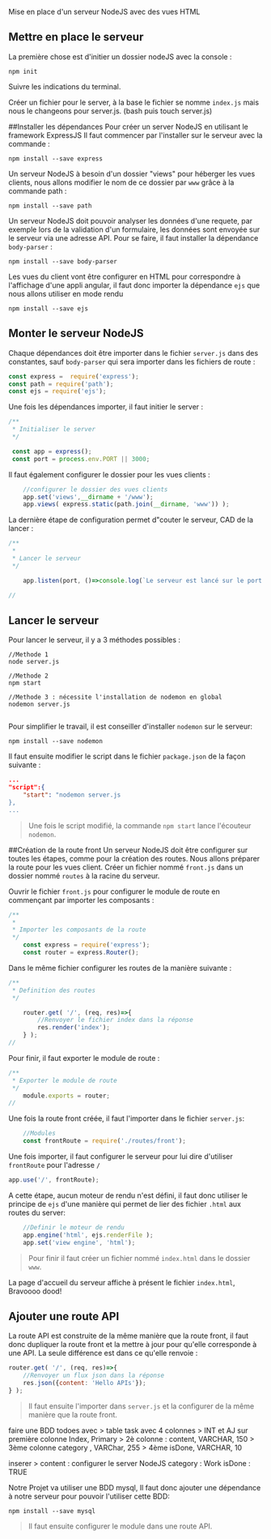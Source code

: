 Mise en place d'un serveur NodeJS avec des vues HTML

## Mettre en place le serveur
La première chose est d'initier un dossier nodeJS avec la console :
```
npm init
```

Suivre les indications du terminal.

Créer un fichier pour le server, à la base le fichier se nomme `index.js` mais nous le changeons pour server.js. (bash puis touch server.js)

##Installer les dépendances
Pour créer un server NodeJS en utilisant le framework ExpressJS Il faut commencer par l'installer sur le serveur avec la commande :
```
npm install --save express
```
Un serveur NodeJS à besoin d'un dossier "views" pour héberger les vues clients, nous allons modifier le nom de ce dossier par `www` grâce à la commande path :
```
npm install --save path
```
Un serveur NodeJS doit pouvoir analyser les données d'une requete, par exemple lors de la validation d'un formulaire, les données sont envoyée sur le serveur via une adresse API. Pour se faire, il faut installer la dépendance `body-parser` :

```
npm install --save body-parser
```

Les vues du client vont être configurer en HTML pour correspondre à l'affichage d'une appli angular, il faut donc importer la dépendance `ejs` que nous allons utiliser en mode rendu

```
npm install --save ejs
```

## Monter le serveur NodeJS
Chaque dépendances doit être importer dans le fichier `server.js` dans des constantes, sauf `body-parser` qui sera importer dans les fichiers de route :

```js
const express =  require('express');
const path = require('path');
const ejs = require('ejs');

```
Une fois les dépendances importer, il faut initier le server :

```js
/**
 * Initialiser le server
 */

 const app = express();
 const port = process.env.PORT || 3000;
```

Il faut également configurer le dossier pour les vues clients :

```js
    //configurer le dossier des vues clients
    app.set('views',__dirname + '/www');
    app.views( express.static(path.join(__dirname, 'www')) );
```
La dernière étape de configuration permet d"couter le serveur, CAD de la lancer :

```js
/**
 * 
 * Lancer le serveur
 */

    app.listen(port, ()=>console.log(`Le serveur est lancé sur le port ${port}`))

//
```

## Lancer le serveur
Pour lancer le serveur, il y a 3 méthodes possibles :

```
//Methode 1
node server.js

//Methode 2
npm start

//Methode 3 : nécessite l'installation de nodemon en global
nodemon server.js


```

Pour simplifier le travail, il est conseiller d'installer `nodemon` sur le serveur:

```
npm install --save nodemon
```
Il faut ensuite modifier le script dans le fichier `package.json` de la façon suivante :

```json
...
"script":{
    "start": "nodemon server.js
},
...
```

>Une fois le script modifié, la commande `npm start` lance l'écouteur `nodemon`.

##Création de la route front
Un serveur NodeJS doit être configurer sur toutes les étapes, comme pour la création des routes. Nous allons préparer la route pour les vues client. Créer un fichier nommé `front.js` dans un dossier nommé `routes` à la racine du serveur.

Ouvrir le fichier `front.js` pour configurer le module de route en commençant par importer les composants :

```js
/**
 * 
 * Importer les composants de la route
 */
    const express = require('express');
    const router = express.Router();

```

Dans le même fichier configurer les routes de la manière suivante :

```js
/**
 * Definition des routes
 */

    router.get( '/', (req, res)=>{
        //Renvoyer le fichier index dans la réponse
        res.render('index');
    } );
//

```
Pour finir, il faut exporter le module de route :

```js
/**
 * Exporter le module de route
 */
    module.exports = router;
//
```
Une fois la route front créée, il faut l'importer dans le fichier `server.js`:

```js
    //Modules
    const frontRoute = require('./routes/front');
```

Une fois importer, il faut configurer le serveur pour lui dire d'utiliser `frontRoute` pour l'adresse `/`

```js
app.use('/', frontRoute);
```

A cette étape, aucun moteur de rendu n'est défini, il faut donc utiliser le principe de `ejs` d'une manière qui permet de lier des fichier `.html` aux routes du server:

```js
    //Definir le moteur de rendu
    app.engine('html', ejs.renderFile );
    app.set('view engine', 'html');
```

>Pour finir il faut créer un fichier nommé `index.html` dans le dossier `www`.

La page d'accueil du serveur affiche à présent le fichier `index.html`, Bravoooo dood!


## Ajouter une route API
La route API est construite de la même manière que la route front, il faut donc dupliquer la route front et la mettre à jour pour qu'elle corresponde à une API. La seule différence est dans ce qu'elle renvoie :

```js
router.get( '/', (req, res)=>{
    //Renvoyer un flux json dans la réponse
    res.json({content: 'Hello APIs'});
} );
```

>Il faut ensuite l'importer dans `server.js` et la configurer de la même manière que la route front.

faire une BDD todoes avec > table task avec 4 colonnes > INT et AJ sur première colonne Index, Primary > 2è colonne : content, VARCHAR, 150 > 3ème colonne category , VARChar, 255 > 4ème  isDone, VARCHAR, 10

inserer > content : configurer le server NodeJS
category : Work
isDone : TRUE

Notre Projet va utiliser une BDD mysql, Il faut donc ajouter une dépendance à notre serveur pour pouvoir l'utiliser cette BDD:
```
npm install --save mysql
```
> Il faut ensuite configurer le module dans une route API.



